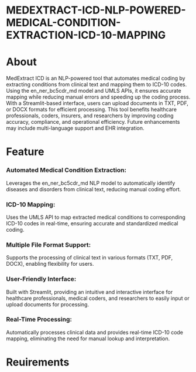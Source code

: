 # MEDEXTRACT-ICD-NLP-POWERED-MEDICAL-CONDITION-EXTRACTION-ICD-10-MAPPING

# About
MedExtract ICD is an NLP-powered tool that automates medical coding by extracting conditions from clinical text and mapping them to ICD-10 codes. Using the en_ner_bc5cdr_md model and UMLS APIs, it ensures accurate mapping while reducing manual errors and speeding up the coding process. With a Streamlit-based interface, users can upload documents in TXT, PDF, or DOCX formats for efficient processing. This tool benefits healthcare professionals, coders, insurers, and researchers by improving coding accuracy, compliance, and operational efficiency. Future enhancements may include multi-language support and EHR integration.

# Feature
### Automated Medical Condition Extraction:
Leverages the en_ner_bc5cdr_md NLP model to automatically identify diseases and disorders from clinical text, reducing manual coding effort.

### ICD-10 Mapping: 
Uses the UMLS API to map extracted medical conditions to corresponding ICD-10 codes in real-time, ensuring accurate and standardized medical coding.

### Multiple File Format Support: 
Supports the processing of clinical text in various formats (TXT, PDF, DOCX), enabling flexibility for users.

### User-Friendly Interface: 
Built with Streamlit, providing an intuitive and interactive interface for healthcare professionals, medical coders, and researchers to easily input or upload documents for processing.

### Real-Time Processing: 
Automatically processes clinical data and provides real-time ICD-10 code mapping, eliminating the need for manual lookup and interpretation.

# Reuirements
